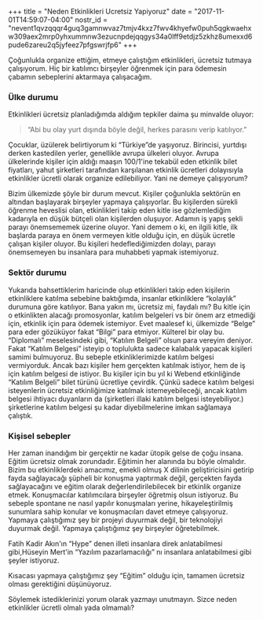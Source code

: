 +++
title = "Neden Etkinlikleri Ucretsiz Yapiyoruz"
date = "2017-11-01T14:59:07-04:00"
nostr_id = "nevent1qvzqqqr4guq3gamnwvaz7tmjv4kxz7fwv4khyefw0puh5qgkwaehxw309aex2mrp0yhxummnw3ezucnpdejqqgys34a0lff9etdjz5zkhz8umexxd6pude6zareu2q5jyfeez7pfgswrjfp6"
+++

Çoğunlukla organize ettiğim, etmeye çalıştığım etkinlikleri, ücretsiz tutmaya çalışıyorum. Hiç bir katılımcı birşeyler öğrenmek için para ödemesin çabamın sebeplerini aktarmaya çalışacağım.

### Ülke durumu

Etkinlikleri ücretsiz planladığımda aldığım tepkiler daima şu minvalde oluyor:

> “Abi bu olay yurt dışında böyle değil, herkes parasını verip katılıyor.”

Çocuklar, üzülerek belirtiyorum ki “Türkiye”de yaşıyoruz. Birincisi, yurtdışı derken kastedilen yerler, genellikle avrupa ülkeleri oluyor. Avrupa ülkelerinde kişiler için aldığı maaşın 100/1'ine tekabül eden etkinlik bilet fiyatları, yahut şirketleri tarafından karşılanan etkinlik ücretleri dolayısıyla etkinlikler ücretli olarak organize edilebiliyor. Yani ne demeye çalışıyorum?

Bizim ülkemizde şöyle bir durum mevcut. Kişiler çoğunlukla sektörün en altından başlayarak birşeyler yapmaya çalışıyorlar. Bu kişilerden sürekli öğrenme heveslisi olan, etkinlikleri takip eden kitle ise gözlemlediğim kadarıyla en düşük bütçeli olan kişilerden oluşuyor. Adamın iş yapış şekli parayı önemsememek üzerine oluyor. Yani demem o ki, en ilgili kitle, ilk başlarda paraya en önem vermeyen kitle olduğu için, en düşük ücretle çalışan kişiler oluyor. Bu kişileri hedeflediğimizden dolayı, parayı önemsemeyen bu insanlara para muhabbeti yapmak istemiyoruz.

### Sektör durumu

Yukarıda bahsettiklerim haricinde olup etkinlikleri takip eden kişilerin etkinliklere katılma sebebine baktığımda, insanlar etkinliklere “kolaylık” durumuna göre katılıyor. Bana yakın mı, ücretsiz mi, faydalı mı? Bu kitle için o etkinlikten alacağı promosyonlar, katılım belgeleri vs bir önem arz etmediği için, etkinlik için para ödemek istemiyor. Evet maalesef ki, ülkemizde “Belge” para eder gözüküyor fakat “Bilgi” para etmiyor. Külterel bir olay bu. “Diplomalı” meselesindeki gibi, “Katılım Belgeli” olsun para vereyim deniyor. Fakat “Katılım Belgesi” isteyip o toplulukta sadece kalabalık yapacak kişileri samimi bulmuyoruz. Bu sebeple etkinliklerimizde katılım belgesi vermiyorduk. Ancak bazı kişiler hem gerçekten katılmak istiyor, hem de iş için katılım belgesi de istiyor. Bu kişiler için bu yıl ki Webend etkinliğinde “Katılım Belgeli” bilet türünü ücretliye çevirdik. Çünkü sadece katılım belgesi isteyenlerin ücretsiz etkinliğimize katılmak istemeyebileceği, ancak katılım belgesi ihtiyacı duyanların da (şirketleri illaki katılım belgesi isteyebiliyor.) şirketlerine katılım belgesi şu kadar diyebilmelerine imkan sağlamaya çalıştık.

### Kişisel sebepler

Her zaman inandığım bir gerçektir ne kadar ütopik gelse de çoğu insana. Eğitim ücretsiz olmak zorundadır. Eğitimin her alanında bu böyle olmalıdır. Bizim bu etkinliklerdeki amacımız, emekli olmuş X dilinin geliştiricisini getirip fayda sağlayacağı şüpheli bir konuşma yaptırmak değil, gerçekten fayda sağlayacağını ve eğitim olarak değerlendirilebilecek bir etkinlik organize etmek. Konuşmacılar katılımcılara birşeyler öğretmiş olsun istiyoruz. Bu sebeple spontane ne nasıl yapılır konuşmaları yerine, hikayeleştirilmiş sunumlara sahip konular ve konuşmacıları davet etmeye çalışıyoruz. Yapmaya çalıştığımız şey bir projeyi duyurmak değil, bir teknolojiyi duyurmak değil. Yapmaya çalıştığımız şey birşeyler öğretebilmek.

Fatih Kadir Akın'ın “Hype” denen illeti insanlara direk anlatabilmesi gibi,Hüseyin Mert'in “Yazılım pazarlamacılığı” nı insanlara anlatabilmesi gibi şeyler istiyoruz.

Kısacası yapmaya çalıştığımız şey “Eğitim” olduğu için, tamamen ücretsiz olması gerektiğini düşünüyoruz.

Söylemek istediklerinizi yorum olarak yazmayı unutmayın. Sizce neden etkinlikler ücretli olmalı yada olmamalı?
